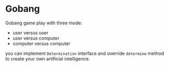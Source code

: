# Gobang

Gobang game play with three mode:

- user versus user
- user versus computer
- computer versus computer

you can implement `Determination` interface and override `determine` method to create your own artificial intelligence.